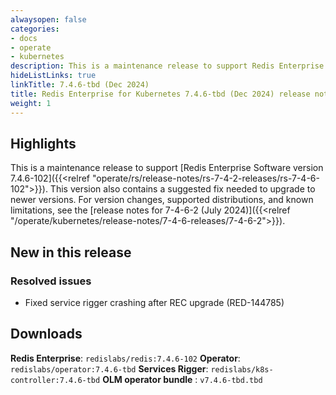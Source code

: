 ```yaml
---
alwaysopen: false
categories:
- docs
- operate
- kubernetes
description: This is a maintenance release to support Redis Enterprise Software version 7.4.6-102 and contains a suggested fix needed to upgrade to newer versions.
hideListLinks: true
linkTitle: 7.4.6-tbd (Dec 2024)
title: Redis Enterprise for Kubernetes 7.4.6-tbd (Dec 2024) release notes
weight: 1
---
```


## Highlights

This is a maintenance release to support [Redis Enterprise Software version 7.4.6-102]({{<relref "operate/rs/release-notes/rs-7-4-2-releases/rs-7-4-6-102">}}). This version also contains a suggested fix needed to upgrade to newer versions. For version changes, supported distributions, and known limitations, see the [release notes for 7-4-6-2 (July 2024)]({{<relref "/operate/kubernetes/release-notes/7-4-6-releases/7-4-6-2">}}).

## New in this release

### Resolved issues

- Fixed service rigger crashing after REC upgrade (RED-144785)

## Downloads

**Redis Enterprise**: `redislabs/redis:7.4.6-102`
**Operator**: `redislabs/operator:7.4.6-tbd`
**Services Rigger**: `redislabs/k8s-controller:7.4.6-tbd`
**OLM operator bundle** : `v7.4.6-tbd.tbd`



